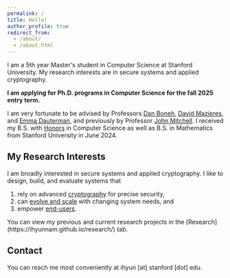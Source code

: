 ```yaml
---
permalink: /
title: Hello!
author_profile: true
redirect_from:
  - /about/
  - /about.html
---
```


I am a 5th year Master's student in Computer Science at Stanford University. My research interests are in secure systems and applied cryptography.

**I am applying for Ph.D. programs in Computer Science for the fall 2025 entry term.**

I am very fortunate to be advised by Professors [Dan Boneh](https://crypto.stanford.edu/~dabo/), [David Mazieres](https://www.scs.stanford.edu/~dm/), and [Emma Dauterman](https://cs.stanford.edu/~edauterman/), and previously by Professor [John Mitchell](https://theory.stanford.edu/people/jcm/). I received my B.S. with [Honors](/files/The_Avg_Act_Swap__ACM_CODASPY_submission___Copy_.pdf) in Computer Science as well as B.S. in Mathematics from Stanford University in June 2024.

My Research Interests
------
I am broadly interested in secure systems and applied cryptography. I like to design, build, and evaluate systems that
<ol>
  <li> rely on advanced <u>cryptography</u> for precise security, </li>
  <li> can <u>evolve and scale</u> with changing system needs, and </li>
  <li> empower <u>end-users</u>.</li>
</ol>
You can view my previous and current research projects in the [Research](https://ihyunnam.github.io/research/) tab.

Contact
------
You can reach me most conveniently at ihyun [at] stanford [dot] edu.
